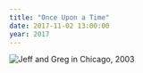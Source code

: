 ```yaml
---
title: "Once Upon a Time"
date: 2017-11-02 13:00:00
year: 2017
---
```


<img src="{{'/files/2017/11/jeff-greg-chicago-2003.jpg' | relative_url}}" alt="Jeff and Greg in Chicago, 2003" />
